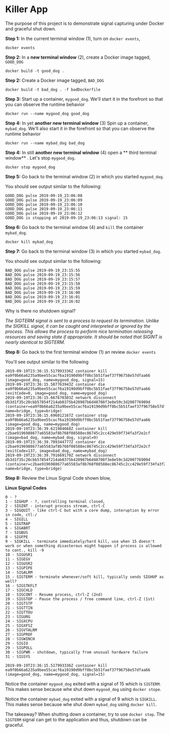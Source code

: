# Killer App

The purpose of this project is to demonstrate signal capturing under Docker and graceful
shut down.

**Step 1:** In the current terminal window (1), turn on `docker events`,

`docker events`

**Step 2:**  In a **new terminal window** (2), create a Docker image tagged, `GOOD_DOG`

`docker build -t good_dog .`

**Step 2:** Create a Docker image tagged, `BAD_DOG`

`docker build -t bad_dog . -f badDockerfile`

**Step 3:** Start up a container, `mygood_dog`. We'll start it in the forefront so that you
can observe the runtime behavior

`docker run --name mygood_dog good_dog`

**Step 4:** In yet **another new terminal window** (3) Spin up a container, `mybad_dog`.
We'll also start it in the forefront so that you can observe the runtime behavior

`docker run --name mybad_dog bad_dog`

**Step 4:** In still **another new terminal window** (4) open a ** third terminal window** . Let's stop `mygood_dog`.

`docker stop mygood_dog`

**Step 5:** Go back to the terminal window (2) in which you started `mygood_dog`.

You should see output similar to the following:

```text
GOOD_DOG pulse 2019-09-19_23:06:08
GOOD_DOG pulse 2019-09-19_23:06:09
GOOD_DOG pulse 2019-09-19_23:06:10
GOOD_DOG pulse 2019-09-19_23:06:11
GOOD_DOG pulse 2019-09-19_23:06:12
GOOD_DOG is stopping at 2019-09-19_23:06:13 signal: 15
```

**Step 6:** Go back to the terminal window (4) and `kill` the container `mybad_dog`.

`docker kill mybad_dog`

**Step 7:** Go back to the terminal window (3) in which you started `mybad_dog`.

You should see output similar to the following:

```text
BAD_DOG pulse 2019-09-19_23:15:55
BAD_DOG pulse 2019-09-19_23:15:56
BAD_DOG pulse 2019-09-19_23:15:57
BAD_DOG pulse 2019-09-19_23:15:58
BAD_DOG pulse 2019-09-19_23:15:59
BAD_DOG pulse 2019-09-19_23:16:00
BAD_DOG pulse 2019-09-19_23:16:01
BAD_DOG pulse 2019-09-19_23:16:02
```

Why is there no shutdown signal?

_The SIGTERM signal is sent to a process to request its termination.
Unlike the SIGKILL signal, it can be caught and interpreted or ignored by the process.
This allows the process to perform nice termination releasing resources and saving state if appropriate.
It should be noted that SIGINT is nearly identical to SIGTERM._

**Step 8:** Go back to the first terminal window (1) an review `docker events`

You'll see output similar to the following

```text
2019-09-19T23:36:15.517993336Z container kill ea9f0b66a6235a9bee55cacf6a19190d9bff0bc5b51faef37f96758e57dfaa66 (image=good_dog, name=mygood_dog, signal=15)
2019-09-19T23:36:15.587763943Z container die ea9f0b66a6235a9bee55cacf6a19190d9bff0bc5b51faef37f96758e57dfaa66 (exitCode=0, image=good_dog, name=mygood_dog)
2019-09-19T23:36:15.667670303Z network disconnect db3d1f35c20cbb57854f214ab0375b420987b6d48708f3e8e59c3d200776909d (container=ea9f0b66a6235a9bee55cacf6a19190d9bff0bc5b51faef37f96758e57dfaa66, name=bridge, type=bridge)
2019-09-19T23:36:15.696012167Z container stop ea9f0b66a6235a9bee55cacf6a19190d9bff0bc5b51faef37f96758e57dfaa66 (image=good_dog, name=mygood_dog)
2019-09-19T23:36:39.621984668Z container kill c2bae9196988677a65583af8b768f08588ec86745c2cc429e59f734fa3f2e2cf (image=bad_dog, name=mybad_dog, signal=9)
2019-09-19T23:36:39.709344777Z container die c2bae9196988677a65583af8b768f08588ec86745c2cc429e59f734fa3f2e2cf (exitCode=137, image=bad_dog, name=mybad_dog)
2019-09-19T23:36:39.791669170Z network disconnect db3d1f35c20cbb57854f214ab0375b420987b6d48708f3e8e59c3d200776909d (container=c2bae9196988677a65583af8b768f08588ec86745c2cc429e59f734fa3f2e2cf, name=bridge, type=bridge)
```

**Step 8:** Review the Linux Signal Code shown blow,

**Linux Signal Codes**
```text
0 - ? 
1 - SIGHUP - ?, controlling terminal closed, 
2 - SIGINT - interupt process stream, ctrl-C 
3 - SIGQUIT - like ctrl-C but with a core dump, interuption by error in code, ctl-/ 
4 - SIGILL 
5 - SIGTRAP 
6 - SIGABRT 
7 - SIGBUS 
8 - SIGFPE 
9 - SIGKILL - terminate immediately/hard kill, use when 15 doesn't work or when something disasterous might happen if process is allowed to cont., kill -9 
10 - SIGUSR1 
11 - SIGEGV 
12 - SIGUSR2
13 - SIGPIPE 
14 - SIGALRM
15 - SIGTERM - terminate whenever/soft kill, typically sends SIGHUP as well? 
16 - SIGSTKFLT 
17 - SIGCHLD 
18 - SIGCONT - Resume process, ctrl-Z (2nd)
19 - SIGSTOP - Pause the process / free command line, ctrl-Z (1st)
20 - SIGTSTP 
21 - SIGTTIN 
22 - SIGTTOU
23 - SIGURG
24 - SIGXCPU
25 - SIGXFSZ
26 - SIGVTALRM
27 - SIGPROF
28 - SIGWINCH
29 - SIGIO 
29 - SIGPOLL 
30 - SIGPWR - shutdown, typically from unusual hardware failure 
31 - SIGSYS 
```

`2019-09-19T23:36:15.517993336Z container kill ea9f0b66a6235a9bee55cacf6a19190d9bff0bc5b51faef37f96758e57dfaa66 (image=good_dog, name=mygood_dog, signal=15)`

Notice the container  `mygood_dog` exited with a signal of 15 which is `SIGTERM`. This makes sense because whe shut down `mygood_dog` using `docker stope`.

Notice the container  `mybad_dog` exited with a signal of 9 which is `SIGKILL`. This makes sense because whe shut down `mybad_dog` using `docker kill`.

The takeaway? When shutting down a container, try to use `docker stop`. The `SIGTERM` signal can get to the application and thus, shutdown can be graceful.